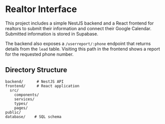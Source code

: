 # Realtor Interface

This project includes a simple NestJS backend and a React frontend for realtors to submit their information and connect their Google Calendar. Submitted information is stored in Supabase.

The backend also exposes a `/userreport/:phone` endpoint that returns details from the `lead` table. Visiting this path in the frontend shows a report for the requested phone number.

## Directory Structure

```
backend/      # NestJS API
frontend/     # React application
  src/
    components/
    services/
    types/
    pages/
public/
database/    # SQL schema
```
